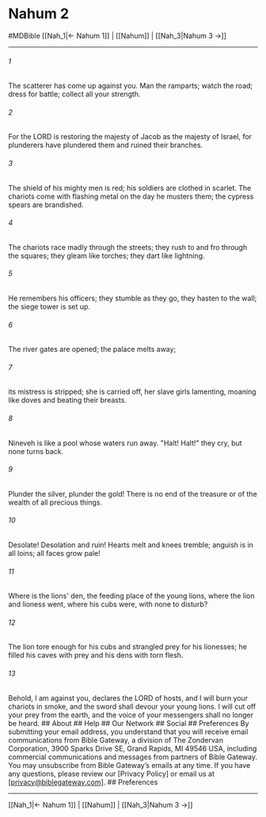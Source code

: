 # Nahum 2
#MDBible
[[Nah_1|← Nahum 1]] | [[Nahum]] | [[Nah_3|Nahum 3 →]]

***


###### 1 
The scatterer has come up against you. Man the ramparts; watch the road; dress for battle; collect all your strength. 

###### 2 
For the LORD is restoring the majesty of Jacob as the majesty of Israel, for plunderers have plundered them and ruined their branches. 

###### 3 
The shield of his mighty men is red; his soldiers are clothed in scarlet. The chariots come with flashing metal on the day he musters them; the cypress spears are brandished. 

###### 4 
The chariots race madly through the streets; they rush to and fro through the squares; they gleam like torches; they dart like lightning. 

###### 5 
He remembers his officers; they stumble as they go, they hasten to the wall; the siege tower is set up. 

###### 6 
The river gates are opened; the palace melts away; 

###### 7 
its mistress is stripped; she is carried off, her slave girls lamenting, moaning like doves and beating their breasts. 

###### 8 
Nineveh is like a pool whose waters run away. "Halt! Halt!" they cry, but none turns back. 

###### 9 
Plunder the silver, plunder the gold! There is no end of the treasure or of the wealth of all precious things. 

###### 10 
Desolate! Desolation and ruin! Hearts melt and knees tremble; anguish is in all loins; all faces grow pale! 

###### 11 
Where is the lions' den, the feeding place of the young lions, where the lion and lioness went, where his cubs were, with none to disturb? 

###### 12 
The lion tore enough for his cubs and strangled prey for his lionesses; he filled his caves with prey and his dens with torn flesh. 

###### 13 
Behold, I am against you, declares the LORD of hosts, and I will burn your chariots in smoke, and the sword shall devour your young lions. I will cut off your prey from the earth, and the voice of your messengers shall no longer be heard. ## About ## Help ## Our Network ## Social ## Preferences By submitting your email address, you understand that you will receive email communications from Bible Gateway, a division of The Zondervan Corporation, 3900 Sparks Drive SE, Grand Rapids, MI 49546 USA, including commercial communications and messages from partners of Bible Gateway. You may unsubscribe from Bible Gateway&rsquo;s emails at any time. If you have any questions, please review our [Privacy Policy] or email us at [privacy@biblegateway.com]. ## Preferences

***

[[Nah_1|← Nahum 1]] | [[Nahum]] | [[Nah_3|Nahum 3 →]]
